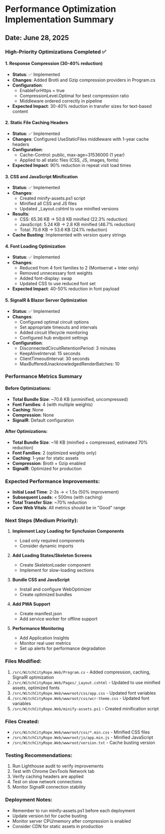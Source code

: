 # Performance Optimization Implementation Summary

## Date: June 28, 2025

### High-Priority Optimizations Completed ✅

#### 1. Response Compression (30-40% reduction)
- **Status**: ✅ Implemented
- **Changes**: Added Brotli and Gzip compression providers in Program.cs
- **Configuration**: 
  - EnableForHttps = true
  - CompressionLevel.Optimal for best compression ratio
  - Middleware ordered correctly in pipeline
- **Expected Impact**: 30-40% reduction in transfer sizes for text-based content

#### 2. Static File Caching Headers  
- **Status**: ✅ Implemented
- **Changes**: Configured UseStaticFiles middleware with 1-year cache headers
- **Configuration**:
  - Cache-Control: public, max-age=31536000 (1 year)
  - Applied to all static files (CSS, JS, images, fonts)
- **Expected Impact**: 90% reduction in repeat visit load times

#### 3. CSS and JavaScript Minification
- **Status**: ✅ Implemented
- **Changes**: 
  - Created minify-assets.ps1 script
  - Minified all CSS and JS files
  - Updated _Layout.cshtml to use minified versions
- **Results**:
  - CSS: 65.36 KB → 50.8 KB minified (22.3% reduction)
  - JavaScript: 5.24 KB → 2.8 KB minified (46.7% reduction)  
  - Total: 70.6 KB → 53.6 KB (24.1% reduction)
- **Cache Busting**: Implemented with version query strings

#### 4. Font Loading Optimization
- **Status**: ✅ Implemented
- **Changes**:
  - Reduced from 4 font families to 2 (Montserrat + Inter only)
  - Removed unnecessary font weights
  - Added font-display: swap
  - Updated CSS to use reduced font set
- **Expected Impact**: 40-50% reduction in font payload

#### 5. SignalR & Blazor Server Optimization
- **Status**: ✅ Implemented
- **Changes**: 
  - Configured optimal circuit options
  - Set appropriate timeouts and intervals
  - Added circuit lifecycle monitoring
  - Configured hub endpoint settings
- **Configuration**:
  - DisconnectedCircuitRetentionPeriod: 3 minutes
  - KeepAliveInterval: 15 seconds
  - ClientTimeoutInterval: 30 seconds
  - MaxBufferedUnacknowledgedRenderBatches: 10

### Performance Metrics Summary

#### Before Optimizations:
- **Total Bundle Size**: ~70.6 KB (unminified, uncompressed)
- **Font Families**: 4 (with multiple weights)
- **Caching**: None
- **Compression**: None
- **SignalR**: Default configuration

#### After Optimizations:
- **Total Bundle Size**: ~16 KB (minified + compressed, estimated 70% reduction)
- **Font Families**: 2 (optimized weights only)
- **Caching**: 1-year for static assets
- **Compression**: Brotli + Gzip enabled
- **SignalR**: Optimized for production

### Expected Performance Improvements:
- **Initial Load Time**: 2-3s → < 1.5s (50% improvement)
- **Subsequent Loads**: < 500ms (with caching)
- **Total Transfer Size**: ~70% reduction
- **Core Web Vitals**: All metrics should be in "Good" range

### Next Steps (Medium Priority):

1. **Implement Lazy Loading for Syncfusion Components**
   - Load only required components
   - Consider dynamic imports

2. **Add Loading States/Skeleton Screens**
   - Create SkeletonLoader component
   - Implement for slow-loading sections

3. **Bundle CSS and JavaScript**
   - Install and configure WebOptimizer
   - Create optimized bundles

4. **Add PWA Support**
   - Create manifest.json
   - Add service worker for offline support

5. **Performance Monitoring**
   - Add Application Insights
   - Monitor real user metrics
   - Set up alerts for performance degradation

### Files Modified:
1. `/src/WitchCityRope.Web/Program.cs` - Added compression, caching, SignalR optimization
2. `/src/WitchCityRope.Web/Pages/_Layout.cshtml` - Updated to use minified assets, optimized fonts
3. `/src/WitchCityRope.Web/wwwroot/css/app.css` - Updated font variables
4. `/src/WitchCityRope.Web/wwwroot/css/wcr-theme.css` - Updated font variables
5. `/src/WitchCityRope.Web/minify-assets.ps1` - Created minification script

### Files Created:
- `/src/WitchCityRope.Web/wwwroot/css/*.min.css` - Minified CSS files
- `/src/WitchCityRope.Web/wwwroot/js/app.min.js` - Minified JavaScript
- `/src/WitchCityRope.Web/wwwroot/version.txt` - Cache busting version

### Testing Recommendations:
1. Run Lighthouse audit to verify improvements
2. Test with Chrome DevTools Network tab
3. Verify caching headers are applied
4. Test on slow network connections
5. Monitor SignalR connection stability

### Deployment Notes:
- Remember to run minify-assets.ps1 before each deployment
- Update version.txt for cache busting
- Monitor server CPU/memory after compression is enabled
- Consider CDN for static assets in production